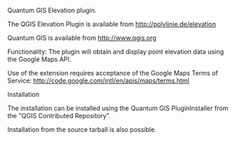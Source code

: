 Quantum GIS Elevation plugin.

The QGIS Elevation Plugin is available from http://polylinie.de/elevation

Quantum GIS is available from http://www.qgis.org

Functionality: The plugin will obtain and display point elevation data using 
the Google Maps API.

Use of the extension requires acceptance of the Google Maps Terms of Service:
http://code.google.com/intl/en/apis/maps/terms.html

Installation

The installation can be installed using the Quantum GIS PluginInstaller from
the "QGIS Contributed Repository".

Installation from the source tarball is also possible.
